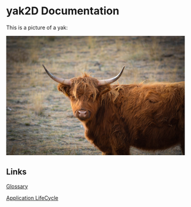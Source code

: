 # **yak2D** Documentation

This is a picture of a yak:

![](images/yak.png)

## Links

[Glossary](xref:uid_glossary)

[Application LifeCycle](xref:uid_lifecycle)